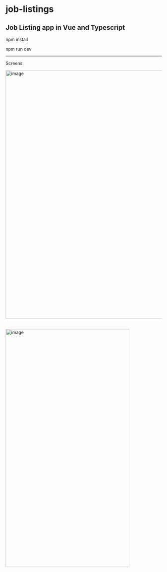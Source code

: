 # job-listings
Job Listing app in Vue and Typescript
-----------------------------------------
npm install

npm run dev
_________________________________________

Screens: 

<img width="800" alt="image" src="https://github.com/user-attachments/assets/704039da-aa98-4a72-9a43-7448625a9c5b" />
<br/> <br/> <br/>

<img width="399" height="767" alt="image" src="https://github.com/user-attachments/assets/3be709c4-4870-4509-b7b7-ca6b03e1a042" />
 






